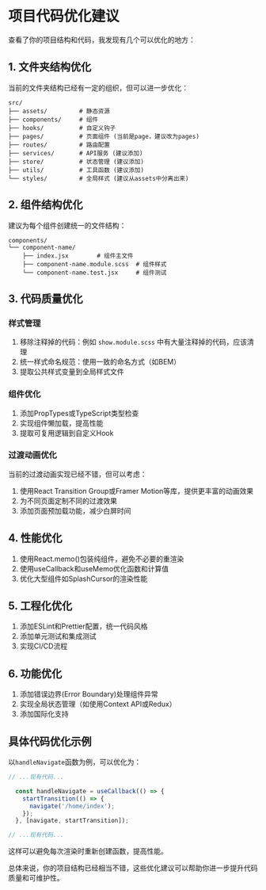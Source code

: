 # 项目代码优化建议

查看了你的项目结构和代码，我发现有几个可以优化的地方：

## 1. 文件夹结构优化

当前的文件夹结构已经有一定的组织，但可以进一步优化：

```
src/
├── assets/         # 静态资源
├── components/     # 组件
├── hooks/          # 自定义钩子
├── pages/          # 页面组件 (当前是page，建议改为pages)
├── routes/         # 路由配置
├── services/       # API服务 (建议添加)
├── store/          # 状态管理 (建议添加)
├── utils/          # 工具函数 (建议添加)
└── styles/         # 全局样式 (建议从assets中分离出来)
```

## 2. 组件结构优化

建议为每个组件创建统一的文件结构：

```
components/
└── component-name/
    ├── index.jsx        # 组件主文件
    ├── component-name.module.scss  # 组件样式
    └── component-name.test.jsx     # 组件测试
```

## 3. 代码质量优化

### 样式管理

1. 移除注释掉的代码：例如 `show.module.scss` 中有大量注释掉的代码，应该清理
2. 统一样式命名规范：使用一致的命名方式（如BEM）
3. 提取公共样式变量到全局样式文件

### 组件优化

1. 添加PropTypes或TypeScript类型检查
2. 实现组件懒加载，提高性能
3. 提取可复用逻辑到自定义Hook

### 过渡动画优化

当前的过渡动画实现已经不错，但可以考虑：

1. 使用React Transition Group或Framer Motion等库，提供更丰富的动画效果
2. 为不同页面定制不同的过渡效果
3. 添加页面预加载功能，减少白屏时间

## 4. 性能优化

1. 使用React.memo()包装纯组件，避免不必要的重渲染
2. 使用useCallback和useMemo优化函数和计算值
3. 优化大型组件如SplashCursor的渲染性能

## 5. 工程化优化

1. 添加ESLint和Prettier配置，统一代码风格
2. 添加单元测试和集成测试
3. 实现CI/CD流程

## 6. 功能优化

1. 添加错误边界(Error Boundary)处理组件异常
2. 实现全局状态管理（如使用Context API或Redux）
3. 添加国际化支持

## 具体代码优化示例

以`handleNavigate`函数为例，可以优化为：

```jsx:c:\workspace\projects\home\src\page\show\index.jsx
// ...现有代码...

  const handleNavigate = useCallback(() => {
    startTransition(() => {
      navigate('/home/index');
    });
  }, [navigate, startTransition]);

// ...现有代码...
```

这样可以避免每次渲染时重新创建函数，提高性能。

总体来说，你的项目结构已经相当不错，这些优化建议可以帮助你进一步提升代码质量和可维护性。